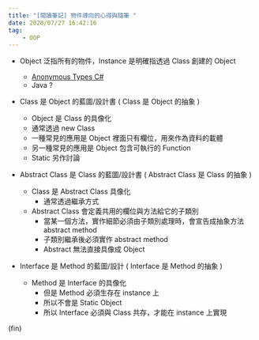 ```yaml
---
title: "[閱讀筆記] 物件導向的心得與隨筆 "
date: 2020/07/27 16:42:16
tag:
    - OOP
---
```



- Object 泛指所有的物件，Instance 是明確指透過 Class 創建的 Object
  - [Anonymous Types C#](https://docs.microsoft.com/en-us/dotnet/csharp/programming-guide/classes-and-structs/anonymous-types)
  - Java ?

- Class 是 Object 的藍圖/設計書 ( Class 是 Object 的抽象 )  
  - Object 是 Class 的具像化
  - 通常透過 new Class
  - 一種常見的應用是 Object 裡面只有欄位，用來作為資料的載體
  - 另一種常見的應用是 Object 包含可執行的 Function
  - Static 另作討論
- Abstract Class 是 Class 的藍圖/設計書 ( Abstract Class 是 Class 的抽象 )
  - Class 是 Abstract Class 具像化
    - 通常透過繼承方式
  - Abstract Class 會定義共用的欄位與方法給它的子類別
    - 當某一個方法，實作細節必須由子類別處理時，會宣告成抽象方法 abstract method
    - 子類別繼承後必須實作 abstract method
    - Abstract 無法直接具像成 Object

- Interface 是 Method 的藍圖/設計 ( Interface 是 Method 的抽象 )
  - Method 是 Interface 的具像化
    - 但是 Method 必須生存在 instance 上
    - 所以不會是 Static Object
    - 所以 Interface 必須與 Class 共存，才能在 instance 上實現

(fin)
